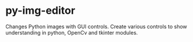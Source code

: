 # py-img-editor
 Changes Python images with GUI controls. Create various controls to show understanding in  python, OpenCv and tkinter modules.

